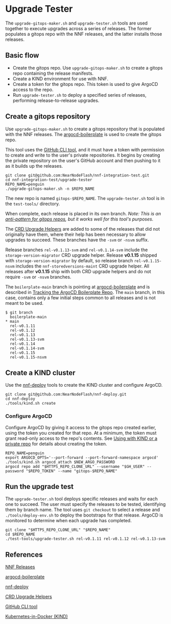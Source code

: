 # Upgrade Tester

The `upgrade-gitops-maker.sh` and `upgrade-tester.sh` tools are used together to execute upgrades across a series of releases. The former populates a gitops repo with the NNF releases, and the latter installs those releases.

## Basic flow

- Create the gitops repo. Use `upgrade-gitops-maker.sh` to create a gitops repo containing the release manifests.
- Create a KIND environment for use with NNF.
- Create a token for the gitops repo. This token is used to give ArgoCD access to the repo.
- Run `upgrade-tester.sh` to deploy a specified series of releases, performing release-to-release upgrades.

## Create a gitops repository

Use `upgrade-gitops-maker.sh` to create a gitops repository that is populated with the NNF releases. The [argocd-boilerplate](https://github.com/NearNodeFlash/argocd-boilerplate) is used to create the gitops repo.

This tool uses the [GitHub CLI tool](https://cli.github.com), and it must have a token with permission to create and write to the user's private repositories. It begins by creating the private repository on the user's GitHub account and then pushing to it as it builds up the releases.

```console
git clone git@github.com:NearNodeFlash/nnf-integration-test.git
cd nnf-integration-test/upgrade-tester
REPO_NAME=penguin
./upgrade-gitops-maker.sh -n $REPO_NAME
```

The new repo is named `gitops-$REPO_NAME`. The `upgrade-tester.sh` tool is in the `test-tools/` directory.

When complete, each release is placed in its own branch. *Note: This is an [anti-pattern for gitops repos](https://developers.redhat.com/articles/2022/07/20/git-workflows-best-practices-gitops-deployments), but it works well for this tool's purposes.*

The [CRD Upgrade Helpers](../release-nnf-sw/crd-upgrade-helpers.md) are added to some of the releases that did not originally have them, where their help has been necessary to allow upgrades to succeed. These branches have the `-svm` or `-nsvm` suffix.

Release branches `rel-v0.1.13-svm` and `rel-v0.1.14-svm` include the `storage-version-migrator` CRD upgrade helper. Release **v0.1.15** shipped with `storage-version-migrator` by default, so release branch `rel-v0.1.15-nsvm` includes the `nnf-storedversions-maint` CRD upgrade helper. All releases after **v0.1.15** ship with both CRD upgrade helpers and do not require `-svm` or `-nsvm` branches.

The `boilerplate-main` branch is pointing at [argocd-boilerplate](https://github.com/NearNodeFlash/argocd-boilerplate) and is described in [Tracking the ArgoCD Boilerplate Repo](https://github.com/NearNodeFlash/argocd-boilerplate/blob/main/Boilerplate-tracking.md). The `main` branch, in this case, contains only a few initial steps common to all releases and is not meant to be used.

```console
$ git branch 
  boilerplate-main
* main
  rel-v0.1.11
  rel-v0.1.12
  rel-v0.1.13
  rel-v0.1.13-svm
  rel-v0.1.14
  rel-v0.1.14-svm
  rel-v0.1.15
  rel-v0.1.15-nsvm
```

## Create a KIND cluster

Use the [nnf-deploy](https://github.com/NearNodeFlash/nnf-deploy) tools to create the KIND cluster and configure ArgoCD.

```console
git clone git@github.com:NearNodeFlash/nnf-deploy.git
cd nnf-deploy
./tools/kind.sh create
```

### Configure ArgoCD

Configure ArgoCD by giving it access to the gitops repo created earlier, using the token you created for that repo. At a minimum, the token must grant read-only access to the repo's contents. See [Using with KIND or a private repo](https://github.com/NearNodeFlash/argocd-boilerplate?tab=readme-ov-file#using-with-kind-or-a-private-repo) for details about creating the token.

```console
REPO_NAME=penguin
export ARGOCD_OPTS='--port-forward --port-forward-namespace argocd'
./tools/kind.sh argocd_attach $NEW_ARGO_PASSWORD
argocd repo add "$HTTPS_REPO_CLONE_URL" --username "$GH_USER" --password "$REPO_TOKEN" --name "gitops-$REPO_NAME"
```

## Run the upgrade test

The `upgrade-tester.sh` tool deploys specific releases and waits for each one to succeed. The user must specify the releases to be tested, identifying them by branch name. The tool uses `git checkout` to select a release and `./tools/deploy-env.sh` to deploy the bootstraps for that release. ArgoCD is monitored to determine when each upgrade has completed.

```console
git clone "$HTTPS_REPO_CLONE_URL" "$REPO_NAME"
cd $REPO_NAME
./test-tools/upgrade-tester.sh rel-v0.1.11 rel-v0.1.12 rel-v0.1.13-svm
```

## References

[NNF Releases](https://github.com/NearNodeFlash/nnf-deploy/releases)

[argocd-boilerplate](https://github.com/NearNodeFlash/argocd-boilerplate)

[nnf-deploy](https://github.com/NearNodeFlash/nnf-deploy)

[CRD Upgrade Helpers](../release-nnf-sw/crd-upgrade-helpers.md)

[GitHub CLI tool](https://cli.github.com)

[Kubernetes-in-Docker (KIND)](https://kind.sigs.k8s.io)
